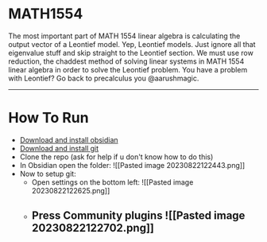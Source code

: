 # MATH1554


The most important part of MATH 1554 linear algebra is calculating the output vector of a Leontief model. Yep, Leontief models. Just ignore all that eigenvalue stuff and skip straight to the Leontief section. We must use row reduction, the chaddest method of solving linear systems in MATH 1554 linear algebra in order to solve the Leontief problem. You have a problem with Leontief? Go back to precalculus you @aarushmagic.
 
***
# How To Run

- [Download and install obsidian](https://obsidian.md/download) 
- [Download and install git](https://git-scm.com/downloads) 
- Clone the repo (ask for help if u don't know how to do this)
- In Obsidian open the folder: ![[Pasted image 20230822122443.png]]
- Now to setup git:
	- Open settings on the bottom left:
	  ![[Pasted image 20230822122625.png]]
	- Press Community plugins 
	  ![[Pasted image 20230822122702.png]]
	  - 
